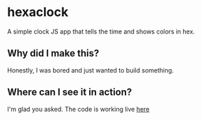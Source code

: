 # hexaclock
A simple clock JS app that tells the time and shows colors in hex.

## Why did I make this?

Honestly, I was bored and just wanted to build something.

## Where can I see it in action?

I'm glad you asked. The code is working live [here](https://rgaspary.github.io/hexaclock/)
